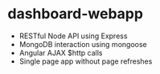 # dashboard-webapp

- RESTful Node API using Express
- MongoDB interaction using mongoose
- Angular AJAX $http calls
- Single page app without page refreshes
